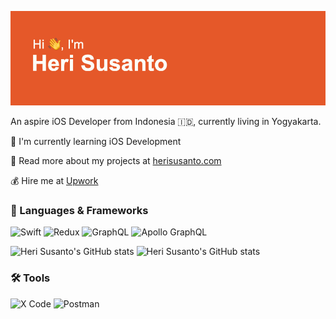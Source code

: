 
![alt text](https://github.com/herrisusanto/herrisusanto/blob/main/header.png?raw=true)
<p>An aspire iOS Developer from Indonesia 🇮🇩, currently living in Yogyakarta.</p> 

🧠 I'm currently learning iOS Development

🚀 Read more about my projects at [herisusanto.com](https://www.herisusanto.com) 

💰 Hire me at [Upwork](https://www.upwork.com/freelancers/~018a27ba7b5d9b20fe?viewMode=1) 
<br/>    
 
<h3>🤖 Languages & Frameworks</h3>

![Swift](https://img.shields.io/badge/Swift-FA7343?style=for-the-badge&logo=swift&logoColor=white)
![Redux](https://img.shields.io/badge/redux-%23593d88.svg?style=for-the-badge&logo=redux&logoColor=white)
![GraphQL](https://img.shields.io/badge/-GraphQL-E10098?style=for-the-badge&logo=graphql&logoColor=white) 
![Apollo GraphQL](https://img.shields.io/badge/Apollo%20GraphQL-311C87?&style=for-the-badge&logo=Apollo%20GraphQL&logoColor=white)
<br/>


![Heri Susanto's GitHub stats](https://github-readme-stats.vercel.app/api?username=herrisusanto&show_icons=true&theme=radical) 
![Heri Susanto's GitHub stats](https://github-readme-stats.vercel.app/api?username=heri.susanto@neurosquare.com&show_icons=true&theme=radical) 

 
<h3>🛠️ Tools</h3>

![X Code](https://img.shields.io/badge/Xcode-007ACC?style=for-the-badge&logo=Xcode&logoColor=white)
![Postman](https://img.shields.io/badge/Postman-FF6C37?style=for-the-badge&logo=postman&logoColor=white)
